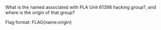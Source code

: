 What is the named associated with PLA Unit 61398 hacking group?, and where is the origin of that group?

Flag format: FLAG{name:origin}
